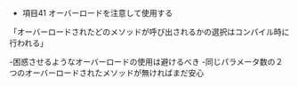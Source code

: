 * 項目41 オーバーロードを注意して使用する

「オーバーロードされたどのメソッドが呼び出されるかの選択はコンパイル時に行われる」


-困惑させるようなオーバーロードの使用は避けるべき
-同じパラメータ数の２つのオーバーロードされたメソッドが無ければまだ安心

